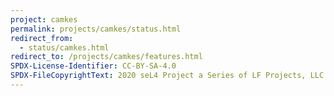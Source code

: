 ```yaml
---
project: camkes
permalink: projects/camkes/status.html
redirect_from:
  - status/camkes.html
redirect_to: /projects/camkes/features.html
SPDX-License-Identifier: CC-BY-SA-4.0
SPDX-FileCopyrightText: 2020 seL4 Project a Series of LF Projects, LLC.
---
```

